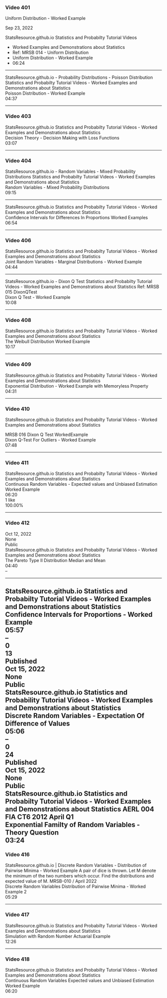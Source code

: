 
### Video 401

Uniform Distribution - Worked Example

Sep 23, 2022					
				
StatsResource.github.io Statistics and Probabilty Tutorial Videos 
* Worked Examples and Demonstrations about Statistics 
* Ref: MRSB 014 - Uniform Distribution					
* Uniform Distribution - Worked Example					
* 06:24					

-------------------------------------------------------------------

StatsResource.github.io - Probability Distributions - Poisson Distribution Statistics and Probabilty Tutorial Videos - Worked Examples and Demonstrations about Statistics					
Poisson Distribution - Worked Example					
04:37					

------------------------------------------------------------------

### Video 403

StatsResource.github.io Statistics and Probabilty Tutorial Videos - Worked Examples and Demonstrations about Statistics					
Decision Theory - Decision Making with Loss Functions					
03:07					

------------------------------------------------------------------

### Video 404
     
StatsResource.github.io - Random Variables - Mixed Probability Distributions Statistics and Probabilty Tutorial Videos - Worked Examples and Demonstrations about Statistics					
Random Variables - Mixed Probability Distributions					
09:15					

------------------------------------------------------------------
					
StatsResource.github.io Statistics and Probabilty Tutorial Videos - Worked Examples and Demonstrations about Statistics					
Confidence Intervals for Differences In Proportions Worked Examples					
06:54					

------------------------------------------------------------------

### Video 406

StatsResource.github.io Statistics and Probabilty Tutorial Videos - Worked Examples and Demonstrations about Statistics					
Joint Random Variables - Marginal Distributions - Worked Example					
04:44					

------------------------------------------------------------------
				
StatsResource.github.io - Dixon Q Test Statistics and Probabilty Tutorial Videos - Worked Examples and Demonstrations about Statistics 
Ref: MRSB 015 DixonQTest					
Dixon Q Test - Worked Example					
10:08					

------------------------------------------------------------------

### Video 408

StatsResource.github.io Statistics and Probabilty Tutorial Videos - Worked Examples and Demonstrations about Statistics					
The Weibull Distribution Worked Example					
10:17		

------------------------------------------------------------------

  
### Video 409

StatsResource.github.io Statistics and Probabilty Tutorial Videos - Worked Examples and Demonstrations about Statistics					
Exponential Distribution - Worked Example with Memoryless Property					
04:31					

------------------------------------------------------------------

### Video 410

StatsResource.github.io Statistics and Probabilty Tutorial Videos - Worked Examples and Demonstrations about Statistics 

MRSB 016 Dixon Q Test WorkedExample					
Dixon Q-Test For Outliers - Worked Example					
07:48					

----------------------------------------------------------------------------			

### Video 411

StatsResource.github.io Statistics and Probabilty Tutorial Videos - Worked Examples and Demonstrations about Statistics					
Continuous Random Variables - Expected values and Unbiased Estimation Worked Example					
06:20					
1 like					
100.00%					

----------------------------------------------------------------------------			

### Video 412

Oct 12, 2022					
None					
Public					
StatsResource.github.io Statistics and Probabilty Tutorial Videos - Worked Examples and Demonstrations about Statistics					
The Pareto Type II Distribution Median and Mean					
04:40					
–					

---------------------------------------

StatsResource.github.io Statistics and Probabilty Tutorial Videos - Worked Examples and Demonstrations about Statistics					
Confidence Intervals for Proportions - Worked Example					
05:57					
–					
0					
13					
Published					
Oct 15, 2022					
None					
Public					
StatsResource.github.io Statistics and Probability Tutorial Videos - Worked Examples and Demonstrations about Statistics					
Discrete Random Variables - Expectation Of Difference of Values					
05:06					
–					
0					
24					
Published					
Oct 15, 2022					
None					
Public					
StatsResource.github.io Statistics and Probabilty Tutorial Videos - Worked Examples and Demonstrations about Statistics AERL 004 FIA CT6 2012 April Q1					
Exponential Familty of Random Variables - Theory Question					
03:24					
------------------------------------------------------------------


### Video 416
						
StatsResource.github.io | Discrete Random Variables - Distribution of Pairwise Minima - Worked Example A pair of dice is thrown. Let M denote the minimum of the two numbers which occur. Find the distributions and expected value of M. MRSB-010 / April 2022					
Discrete Random Variables Distribution of Pairwise Minima - Worked Example 2					
05:29

------------------------------------------------------------------

### Video 417 

StatsResource.github.io Statistics and Probabilty Tutorial Videos - Worked Examples and Demonstrations about Statistics					
Simulation with Random Number Actuarial Example					
12:26					

------------------------------------------------------------------

### Video 418   
StatsResource.github.io Statistics and Probabilty Tutorial Videos - Worked Examples and Demonstrations about Statistics					
Continuous Random Variables Expected values and Unbiased Estimation Worked Example					
06:20					
					
					
